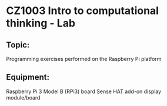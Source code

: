 # CZ1003 Intro to computational thinking - Lab

## Topic:
Programming exercises performed on the Raspberry Pi platform

## Equipment:
Raspberry Pi 3 Model B (RPi3) board
Sense HAT add-on display module/board
